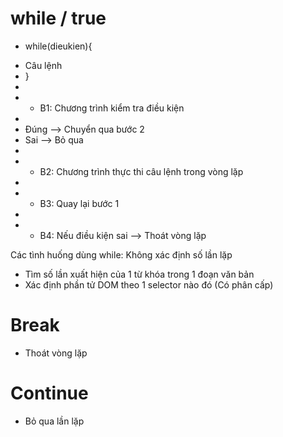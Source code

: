  # while / true 
 - while(dieukien){
 *  Câu lệnh
 * }
 * 
 * - B1: Chương trình kiểm tra điều kiện
 * 
 * Đúng --> Chuyển qua bước 2
 * Sai --> Bỏ qua
 * 
 * - B2: Chương trình thực thi câu lệnh trong vòng lặp
 * 
 * - B3: Quay lại bước 1
 * 
 * - B4: Nếu điều kiện sai --> Thoát vòng lặp 

 Các tình huống dùng while: Không xác định số lần lặp
 - Tìm số lần xuất hiện của 1 từ khóa trong 1 đoạn văn bản 
 - Xác định phần tử DOM theo 1 selector nào đó (Có phân cấp)

# Break
- Thoát vòng lặp
# Continue
- Bỏ qua lần lặp
